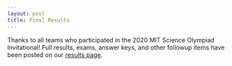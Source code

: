 ```yaml
---
layout: post
title: Final Results
---
```


Thanks to all teams who participated in the 2020 MIT Science Olympiad Invitational! Full results, exams, answer keys, and other followup items have been posted on our [results page](results).

